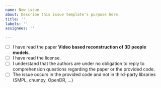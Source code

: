 ```yaml
---
name: New issue
about: Describe this issue template's purpose here.
title: ''
labels: ''
assignees: ''

---
```


- [ ] I have read the paper **Video based reconstruction of 3D people models**.
- [ ] I have read the license.
- [ ] I understand that the authors are under no obligation to reply to comprehension questions regarding the paper or the provided code.
- [ ] The issue occurs in the provided code and not in third-party libraries (SMPL, chumpy, OpenDR, ...)
